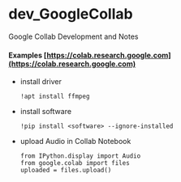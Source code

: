 # dev_GoogleCollab
Google Collab Development and Notes

#### Examples [https://colab.research.google.com](https://colab.research.google.com) <br/>
- install driver
  ```
  !apt install ffmpeg
  ```
- install software
  ```
  !pip install <software> --ignore-installed
  ```
  
- upload Audio in Collab Notebook <br/>
  ```
  from IPython.display import Audio
  from google.colab import files
  uploaded = files.upload()
  ```
